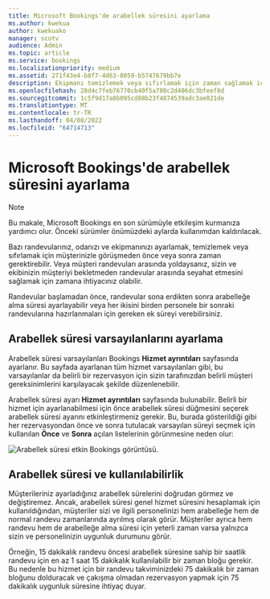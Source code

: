 ```yaml
---
title: Microsoft Bookings'de arabellek süresini ayarlama
ms.author: kwekua
author: kwekuako
manager: scotv
audience: Admin
ms.topic: article
ms.service: bookings
ms.localizationpriority: medium
ms.assetid: 271f43e4-b8f7-4d63-8059-b5747679bb7e
description: Ekipmanı temizlemek veya sıfırlamak için zaman sağlamak için Microsoft Bookings randevudan önce veya sonra arabellek süresi ayarlayın.
ms.openlocfilehash: 28d4c7feb76770cb40f5a780c2d406dc3bfeef8d
ms.sourcegitcommit: 1c5f9d17a8b095cd88b23f4874539adc3ae021de
ms.translationtype: MT
ms.contentlocale: tr-TR
ms.lasthandoff: 04/08/2022
ms.locfileid: "64714713"
---
```

# <a name="set-buffer-time-in-microsoft-bookings"></a>Microsoft Bookings'de arabellek süresini ayarlama

> [!NOTE]
> Bu makale, Microsoft Bookings en son sürümüyle etkileşim kurmanıza yardımcı olur. Önceki sürümler önümüzdeki aylarda kullanımdan kaldırılacak.

Bazı randevularınız, odanızı ve ekipmanınızı ayarlamak, temizlemek veya sıfırlamak için müşterinizle görüşmeden önce veya sonra zaman gerektirebilir. Veya müşteri randevuları arasında yoldaysanız, sizin ve ekibinizin müşteriyi bekletmeden randevular arasında seyahat etmesini sağlamak için zamana ihtiyacınız olabilir.

Randevular başlamadan önce, randevular sona erdikten sonra arabelleğe alma süresi ayarlayabilir veya her ikisini birden personele bir sonraki randevularına hazırlanmaları için gereken ek süreyi verebilirsiniz.

## <a name="set-buffer-time-defaults"></a>Arabellek süresi varsayılanlarını ayarlama

Arabellek süresi varsayılanları Bookings **Hizmet ayrıntıları** sayfasında ayarlanır. Bu sayfada ayarlanan tüm hizmet varsayılanları gibi, bu varsayılanlar da belirli bir rezervasyon için sizin tarafınızdan belirli müşteri gereksinimlerini karşılayacak şekilde düzenlenebilir.

Arabellek süresi ayarı **Hizmet ayrıntıları** sayfasında bulunabilir. Belirli bir hizmet için ayarlanabilmesi için önce arabellek süresi düğmesini seçerek arabellek süresi ayarını etkinleştirmeniz gerekir. Bu, burada gösterildiği gibi her rezervasyondan önce ve sonra tutulacak varsayılan süreyi seçmek için kullanılan **Önce** ve **Sonra** açılan listelerinin görünmesine neden olur:

   ![Arabellek süresi etkin Bookings görüntüsü.](../media/bookings-buffertime.png)

<!--## Buffer time and appointment timing

To avoid confusion about when customers expect to meet with you, Bookings shows buffer time and actual appointment time (the time your customers expect to meet with you) on your calendar, and in email confirmations and reminders to relevant staff. For example, below is what you’d see in Bookings for an appointment with a customer that includes 15 minutes of pre-appointment buffer time.

Note that the event itself (on the left in the image below) shows lighter shading for the buffer time and darker shading for the actual customer appointment. The appointment call-out (which is opened when you select the event) specifically states that the appointment is from 9:00AM to 10:00AM with Katie Jordan and includes 15 minutes of buffer time before the appointment and 0 minutes after the appointment. Confirmations and reminders to staff similarly reference specific buffer and appointment time while the customer would only get confirmations and reminders that reference a 9:00AM to 10:00AM appointment time.

   ![Image of Bookings appointment call-out with buffer time showing.](../media/bookings-buffertime-callout.png)
-->

## <a name="buffer-time-and-availability"></a>Arabellek süresi ve kullanılabilirlik

Müşterileriniz ayarladığınız arabellek sürelerini doğrudan görmez ve değiştiremez. Ancak, arabellek süresi genel hizmet süresini hesaplamak için kullanıldığından, müşteriler sizi ve ilgili personelinizi hem arabelleğe hem de normal randevu zamanlarında ayrılmış olarak görür. Müşteriler ayrıca hem randevu hem de arabelleğe alma süresi için yeterli zaman varsa yalnızca sizin ve personelinizin uygunluk durumunu görür.

Örneğin, 15 dakikalık randevu öncesi arabellek süresine sahip bir saatlik randevu için en az 1 saat 15 dakikalık kullanılabilir bir zaman bloğu gerekir. Bu nedenle bu hizmet için bir randevu takviminizdeki 75 dakikalık bir zaman bloğunu dolduracak ve çakışma olmadan rezervasyon yapmak için 75 dakikalık uygunluk süresine ihtiyaç duyar.
